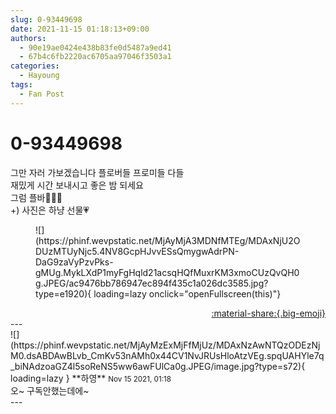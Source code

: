 ```yaml
---
slug: 0-93449698
date: 2021-11-15 01:18:13+09:00
authors:
  - 90e19ae0424e438b83fe0d5487a9ed41
  - 67b4c6fb2220ac6705aa97046f3503a1
categories:
  - Hayoung
tags:
  - Fan Post
---
```


# 0-93449698

<div class="post-container" markdown="1">
<div class="content-container md-sidebar__scrollwrap" markdown="1">

그만 자러 가보겠습니다 플로버들 프로미들 다들<br>재밌게 시간 보내시고 좋은 밤 되세요<br>그럼 플바✋🏻😁<br>+) 사진은 하냥 선물💗
<figure markdown="1">
![](https://phinf.wevpstatic.net/MjAyMjA3MDNfMTEg/MDAxNjU2ODUzMTUyNjc5.4NV8GcpHJvvESsQmygwAdrPN-DaG9zaVyPzvPks-gMUg.MykLXdP1myFgHqld21acsqHQfMuxrKM3xmoCUzQvQH0g.JPEG/ac9476bb786947ec894f435c1a026dc3585.jpg?type=e1920){ loading=lazy onclick="openFullscreen(this)"}
</figure>


</div>
</div>

<div style="text-align: right;" markdown="1">
<a href="https://weverse.io/fromis9/fanpost/0-93449698" style="text-align: right;">:material-share:{.big-emoji}</a>
</div>
---

<div class="comments-container md-sidebar__scrollwrap" markdown="1">
<div class="comment" markdown="1">
<div class='id-container' markdown="1">
![](https://phinf.wevpstatic.net/MjAyMzExMjFfMjUz/MDAxNzAwNTQzODEzNjM0.dsABDAwBLvb_CmKv53nAMh0x44CV1NvJRUsHloAtzVEg.spqUAHYle7q_biNAdzoaGZ4l5soReNS5ww6awFUlCa0g.JPEG/image.jpg?type=s72){ loading=lazy }
**<span class="artist">하영</span>** <small>Nov 15 2021, 01:18</small><br>
</div>
<div class='comment-body' markdown="1">
오~ 구독안했는데에~
</div>
</div>
</div>
---
